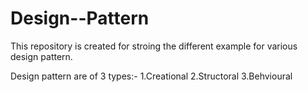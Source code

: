 # Design--Pattern
This repository is created for stroing the different example for various design pattern.

Design pattern are of 3 types:-
1.Creational
2.Structoral
3.Behvioural
